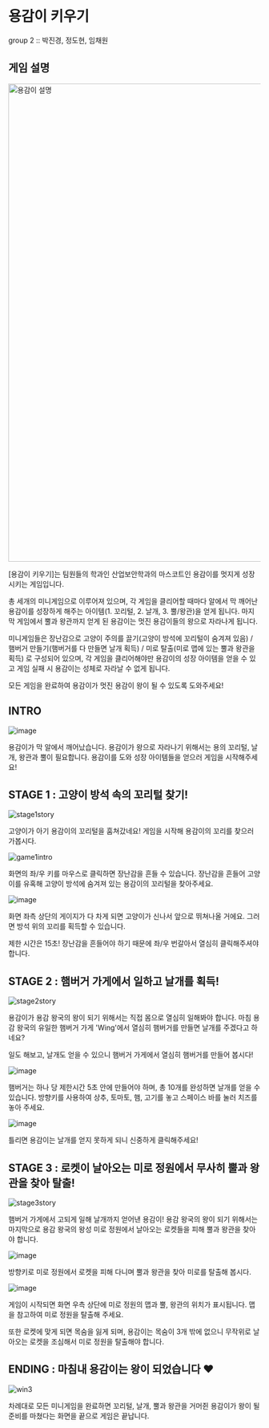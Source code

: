 # 용감이 키우기
group 2 :: 박진경, 정도현, 임채원


## 게임 설명

<img width="953" alt="용감이 설명" src="https://user-images.githubusercontent.com/54882655/101262177-0c802b80-3780-11eb-8c75-8f0da621eef0.png">

[용감이 키우기]는 팀원들의 학과인 산업보안학과의 마스코트인 용감이를 멋지게 성장시키는 게임입니다.

총 세개의 미니게임으로 이루어져 있으며, 각 게임을 클리어할 때마다 알에서 막 깨어난 용감이를 성장하게 해주는 아이템(1. 꼬리털, 2. 날개, 3. 뿔/왕관)을 얻게 됩니다. 마지막 게임에서 뿔과 왕관까지 얻게 된 용감이는 멋진 용감이들의 왕으로 자라나게 됩니다. 

미니게임들은 장난감으로 고양이 주의를 끌기(고양이 방석에 꼬리털이 숨겨져 있음) / 햄버거 만들기(햄버거를 다 만들면 날개 획득) / 미로 탈출(미로 맵에 있는 뿔과 왕관을 획득) 로 구성되어 있으며, 각 게임을 클리어해야만 용감이의 성장 아이템을 얻을 수 있고 게임 실패 시 용감이는 성체로 자라날 수 없게 됩니다.

모든 게임을 완료하여 용감이가 멋진 용감이 왕이 될 수 있도록 도와주세요!

## INTRO

![image](https://user-images.githubusercontent.com/54882655/101262257-8e705480-3780-11eb-9e1a-e6ffe74d8002.png)

용감이가 막 알에서 깨어났습니다. 용감이가 왕으로 자라나기 위해서는 용의 꼬리털, 날개, 왕관과 뿔이 필요합니다. 용감이를 도와 성장 아이템들을 얻으러 게임을 시작해주세요!

## STAGE 1 : 고양이 방석 속의 꼬리털 찾기!

![stage1story](https://user-images.githubusercontent.com/54882655/101262230-697be180-3780-11eb-831e-1f1f6ad26b5d.png)

고양이가 아기 용감이의 꼬리털을 훔쳐갔네요! 게임을 시작해 용감이의 꼬리를 찾으러 가봅시다.

![game1intro](https://user-images.githubusercontent.com/54882655/101262324-1d7d6c80-3781-11eb-8b18-5080b53b9f3c.png)

화면의 좌/우 키를 마우스로 클릭하면 장난감을 흔들 수 있습니다. 장난감을 흔들어 고양이를 유혹해 고양이 방석에 숨겨져 있는 용감이의 꼬리털을 찾아주세요.

![image](https://user-images.githubusercontent.com/54882655/101262359-777e3200-3781-11eb-9f8e-827b7efbdf0d.png)

화면 좌측 상단의 게이지가 다 차게 되면 고양이가 신나서 앞으로 뛰쳐나올 거에요. 그러면 방석 위의 꼬리를 획득할 수 있습니다.

제한 시간은 15초! 장난감을 흔들어야 하기 때문에 좌/우 번갈아서 열심히 클릭해주셔야 합니다. 

## STAGE 2 : 햄버거 가게에서 일하고 날개를 획득!

![stage2story](https://user-images.githubusercontent.com/54882655/101262420-fecba580-3781-11eb-8c22-1d2ae37b3779.png)

용감이가 용감 왕국의 왕이 되기 위해서는 직접 몸으로 열심히 일해봐야 합니다. 마침 용감 왕국의 유일한 햄버거 가게 'Wing'에서 열심히 햄버거를 만들면 날개를 주겠다고 하네요? 

일도 해보고, 날개도 얻을 수 있으니 햄버거 가게에서 열심히 햄버거를 만들어 봅시다!

![image](https://user-images.githubusercontent.com/54882655/101262493-9c26d980-3782-11eb-9181-db876a3adf74.png)

햄버거는 하나 당 제한시간 5초 안에 만들어야 하며, 총 10개를 완성하면 날개를 얻을 수 있습니다. 방향키를 사용하여 상추, 토마토, 햄, 고기를 놓고 스페이스 바를 눌러 치즈를 놓아 주세요.

![image](https://user-images.githubusercontent.com/54882655/101262569-32f39600-3783-11eb-869c-dd2fae64bdb9.png)

틀리면 용감이는 날개를 얻지 못하게 되니 신중하게 클릭해주세요!

## STAGE 3 : 로켓이 날아오는 미로 정원에서 무사히 뿔과 왕관을 찾아 탈출!

![stage3story](https://user-images.githubusercontent.com/54882655/101263041-e65d8a00-3785-11eb-89b5-83898c912746.png)

햄버거 가게에서 고되게 일해 날개까지 얻어낸 용감이! 용감 왕국의 왕이 되기 위해서는 마지막으로 용감 왕국의 왕성 미로 정원에서 날아오는 로켓들을 피해 뿔과 왕관을 찾아야 합니다. 

![image](https://user-images.githubusercontent.com/54882655/101262651-9e3d6800-3783-11eb-96c8-e8f442bf7f71.png)

방향키로 미로 정원에서 로켓을 피해 다니며 뿔과 왕관을 찾아 미로를 탈출해 봅시다.

![image](https://user-images.githubusercontent.com/54882655/101262754-43f0d700-3784-11eb-83bd-4f4e875697b5.png)

게임이 시작되면 화면 우측 상단에 미로 정원의 맵과 뿔, 왕관의 위치가 표시됩니다. 맵을 참고하여 미로 정원을 탈출해 주세요.

또한 로켓에 맞게 되면 목숨을 잃게 되며, 용감이는 목숨이 3개 밖에 없으니 무작위로 날아오는 로켓을 조심해서 미로 정원을 탈출해야 합니다.

## ENDING : 마침내 용감이는 왕이 되었습니다 ♥

![win3](https://user-images.githubusercontent.com/54882655/101262866-ed37cd00-3784-11eb-9785-bedadb479455.png)

차례대로 모든 미니게임을 완료하면 꼬리털, 날개, 뿔과 왕관을 거머쥔 용감이가 왕이 될 준비를 마쳤다는 화면을 끝으로 게임은 끝납니다.

